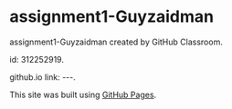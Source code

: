 # assignment1-Guyzaidman
assignment1-Guyzaidman created by GitHub Classroom.

id: 312252919.

github.io link: ---.

This site was built using [GitHub Pages](https://web-development-environments-2021.github.io/assignment1-Guyzaidman/).
